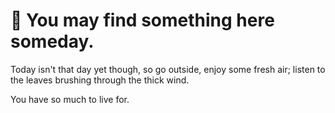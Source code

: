 # 🦎 You may find something here someday.

Today isn't that day yet though, so go outside, enjoy some fresh air; listen to the leaves brushing through the thick wind.

You have so much to live for.

